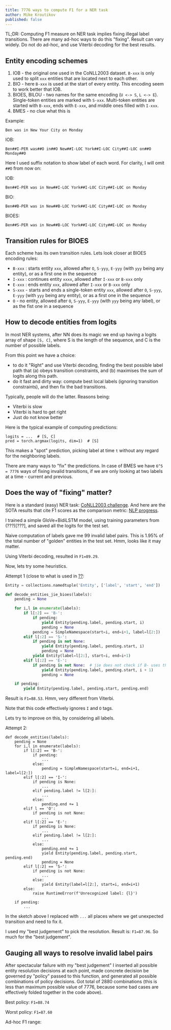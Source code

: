 ```yaml
---
title: 7776 ways to compute F1 for a NER task
author: Mike Kroutikov
published: false
---
```


TL;DR: Computing F1 measure on NER task implies fixing illegal label transitions. There are many ad-hoc ways to do this "fixing". Result can vary widely. Do not do ad-hoc, and use Viterbi decoding for the best results.

## Entity encoding schemes

1. IOB - the original one used in the CoNLL2003 dataset. `B-xxx` is only used to split `xxx` entities that are located 
   next to each other.
2. BIO - here `B-xxx` is used at the start of every entity. This encoding seem to work better that IOB.
3. BIOES, BILOU - two names for the same encoding (`U <-> S`, `L <-> E`). Single-token entities are marked with `S-xxx`. Multi-token entities are started with `B-xxx`, ends with `E-xxx`, and middle ones filled with `I-xxx`.
4. BMES - no clue what this is

Example:
```
Ben was in New Your City on Monday
```

IOB:
```
Ben##I-PER was##O in##O New##I-LOC York##I-LOC City##I-LOC on##O Monday##O
```
Here I used suffix notation to show label of each word. For clarity, I will omit `##O` from now on:

IOB:
```
Ben##I-PER was in New##I-LOC York##I-LOC City##I-LOC on Monday
```

BIO:
```
Ben##B-PER was in New##B-LOC York##I-LOC City##I-LOC on Monday
```

BIOES:
```
Ben##S-PER was in New##B-LOC York##I-LOC City##E-LOC on Monday
```

## Transition rules for BIOES

Each scheme has its own transition rules. Lets look closer at BIOES encoding rules:

* `B-xxx` : starts entity `xxx`, allowed after `O`, `S-yyy`, `E-yyy` (with `yyy` being any entity), or as a first one in the sequence
* `I-xxx` : continues entity `xxxx`, allowed after `I-xxx` or `B-xxx` only
* `E-xxx` : ends entity `xxx`, allowed after `I-xxx` or `B-xxx` only
* `S-xxx` - starts and ends a single-token entity `xxx`, allowed after `O`, `S-yyy`, `E-yyy` (with `yyy` being any entity), or as a first one in the sequence
* `O` - no entity, allowed after `O`, `S-yyy`, `E-yyy` (with `yyy` being any label), or as the fist one in a sequence

## How to decode entities from logits

In most NER systems, after NN does its magic we end up having a logits array of shape `[S, C]`, where S is the length of the sequence, and
C is the number of possible labels.

From this point we have a choice:
* to do it "Right" and use Viterbi decoding, finding the best possible label path that (a) obeys transition constraints, and (b) maximises the sum of logits along this path.
* do it fast and dirty way: compute best local labels (ignoring transition constraints), and then fix the bad transitions.

Typically, people will do the latter. Reasons being:
* Viterbi is slow
* Viterbi is hard to get right
* Just do not know better

Here is the typical example of computing predictions:
```
logits = ...  # [S, C]
pred = torch.argmax(logits, dim=1)  # [S]
```
This makes a "spot" prediction, picking label at time `t` without any regard for the neighboring labels.

There are many ways to "fix" the predictions. In case of BMES we have `6^5 = 7776` ways of fixing invalid transitions, if
we are only looking at two labels at a time - current and previous.

## Does the way of "fixing" matter?

Here is a standard (easy) NER task: [CoNLL2003 challenge](http://aclweb.org/anthology/W03-0419). And here are the SOTA results
that cite F1 scores as the comparison metric: [NLP progress](https://nlpprogress.com/english/named_entity_recognition.html).

I trained a simple GloVe+BidiLSTM model, using training parameters from (???)[???], and saved all the logits for the test set.

Naive computation of labels gave me 99 invalid label pairs. This is 1.95% of the total number of "golden" entities in the test set. Hmm, looks like it may matter.

Using Viterbi decoding, resulted in `F1=89.29`.

Now, lets try some heuristics.

Attempt 1 (close to what is used in [??](??}):
```python
Entity = collections.namedtuple('Entity', ['label', 'start', 'end'])

def decode_entities_jie_bioes(labels):
    pending = None

    for i,l in enumerate(labels):
        if l[:2] == 'B-':
            if pending:
                yield Entity(pending.label, pending.start, i)
                pending = None
            pending = SimpleNamespace(start=i, end=i+1, label=l[2:])
        elif l[:2] == 'S-':
            if pending is not None:
                yield Entity(pending.label, pending.start, i)
                pending = None
            yield Entity(label=l[2:], start=i, end=i+1)
        elif l[:2] == 'E-':
            if pending is not None:  # jie does not check if B- uses the same label!
                yield Entity(pending.label, pending.start, i + 1)
                pending = None

    if pending:
        yield Entity(pending.label, pending.start, pending.end)
```
Result is `F1=88.53`. Hmm, very different from Viterbi.

Note that this code effectively ignores `I` and `O` tags.

Lets try to improve on this, by considering all labels.

Attempt 2:
```
def decode_entities(labels):
    pending = None
    for i,l in enumerate(labels):
        if l[:2] == 'B-':
            if pending:
                ...
            else:
                pending = SimpleNamespace(start=i, end=i+1, label=l[2:])
        elif l[:2] == 'I-':
            if pending is None:
                ...
            elif pending.label != l[2:]:
                ...
            else:
                pending.end += 1
        elif l == 'O':
            if pending is not None:
                ...
        elif l[:2] == 'E-':
            if pending is None:
                ...
            elif pending.label != l[2:]:
                ...
            else:
                pending.end += 1
                yield Entity(pending.label, pending.start, pending.end)
                pending = None
        elif l[:2] == 'S-':
            if pending is not None:
                ...
            else:
                yield Entity(label=l[2:], start=i, end=i+1)
        else:
            raise RuntimeError(f'Unrecognized label: {l}')

    if pending:
        ...
```
In the sketch above I replaced with `...` all places where we get unexpected transition and need to fix it.

I used my "best judgement" to pick the resolution. Result is: `F1=87.96`. So much for the "best judgement".

## Gauging all ways to resolve invalid label pairs

After spectacular failure with my "best judgement" I inserted all possible entity resolution decisions at each point,
made concrete decision be governed py "policy" passed to this function, and generated all possible combinations of
policy decisions. Got total of 2880 combinations (this is less than maximum possible value of 7776, because some
bad cases are effectively folded together in the code above).

Best policy: `F1=88.74`

Worst policy: `F1=87.60`

Ad-hoc F1 range:

